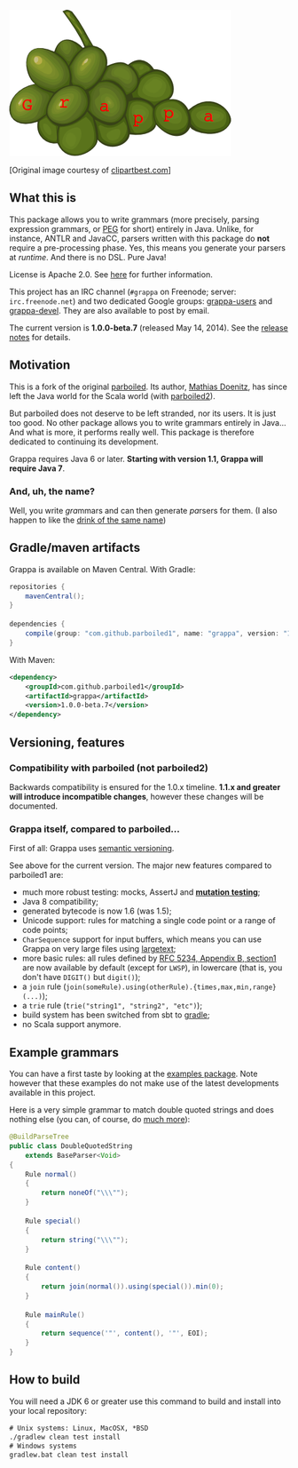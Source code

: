 ![logo](misc/grappa-logo.png)

\[Original image courtesy of [clipartbest.com](http://www.clipartbest.com/clipart-Kin5EMyiq)\]

## What this is

This package allows you to write grammars (more precisely, parsing expression grammars, or
[PEG](http://en.wikipedia.org/wiki/Parsing_expression_grammar) for short) entirely in Java. Unlike,
for instance, ANTLR and JavaCC, parsers written with this package do **not** require a
pre-processing phase. Yes, this means you generate your parsers at _runtime_. And there is no DSL.
Pure Java!

License is Apache 2.0. See [here](https://github.com/parboiled1/project-info) for further
information.

This project has an IRC channel (`#grappa` on Freenode; server: `irc.freenode.net`) and two
dedicated Google groups: [grappa-users](http://groups.google.com/d/forum/grappa-users) and
[grappa-devel](http://groups.google.com/d/forum/grappa-devel). They are also available to post by
email.

The current version is **1.0.0-beta.7** (released May 14, 2014). See the [release
notes](RELEASE-NOTES.md) for details.

## Motivation

This is a fork of the original [parboiled](https://github.com/sirthias/parboiled). Its author,
[Mathias Doenitz](https://github.com/sirthias), has since left the Java world for the Scala world
(with [parboiled2](https://github.com/sirthias/parboiled2)).

But parboiled does not deserve to be left stranded, nor its users. It is just too good. No other
package allows you to write grammars entirely in Java... And what is more, it performs really well.
This package is therefore dedicated to continuing its development.

Grappa requires Java 6 or later. **Starting with version 1.1, Grappa will require Java 7**.

### And, uh, the name?

Well, you write <i>gra</i>mmars and can then generate <i>pa</i>rsers for them. (I also happen to
like the [drink of the same name](http://www.istitutograppa.org/))

## Gradle/maven artifacts

Grappa is available on Maven Central. With Gradle:

```groovy
repositories {
    mavenCentral();
}

dependencies {
    compile(group: "com.github.parboiled1", name: "grappa", version: "1.0.0-beta.7");
}
```

With Maven:

```xml
<dependency>
    <groupId>com.github.parboiled1</groupId>
    <artifactId>grappa</artifactId>
    <version>1.0.0-beta.7</version>
</dependency>
```

## Versioning, features

### Compatibility with parboiled (not parboiled2)

Backwards compatibility is ensured for the 1.0.x timeline. **1.1.x and greater will introduce
incompatible changes**, however these changes will be documented.

### Grappa itself, compared to parboiled...

First of all: Grappa uses [semantic versioning](http://semver.org).

See above for the current version. The major new features compared to parboiled1 are:

* much more robust testing: mocks, AssertJ and [**mutation
  testing**](https://github.com/hcoles/pitest);
* Java 8 compatibility;
* generated bytecode is now 1.6 (was 1.5);
* Unicode support: rules for matching a single code point or a range of code points;
* `CharSequence` support for input buffers, which means you can use Grappa on very large files using
  [largetext](https://github.com/fge/largetext);
* more basic rules: all rules defined by [RFC 5234, Appendix B,
  section1](https://tools.ietf.org/html/rfc5234#appendix-B.1) are now available by default (except
  for `LWSP`), in lowercare (that is, you don't have `DIGIT()` but `digit()`);
* a `join` rule (`join(someRule).using(otherRule).{times,max,min,range}(...)`);
* a `trie` rule (`trie("string1", "string2", "etc")`);
* build system has been switched from sbt to [gradle](http://gradle.org);
* no Scala support anymore.

## Example grammars

You can have a first taste by looking at the [examples
package](https://github.com/parboiled1/parboiled-examples). Note however that these examples do not
make use of the latest developments available in this project.

Here is a very simple grammar to match double quoted strings and does nothing else (you can, of
course, do [much more](https://github.com/parboiled1/parboiled/wiki)):

```java
@BuildParseTree
public class DoubleQuotedString
    extends BaseParser<Void>
{
    Rule normal()
    {
        return noneOf("\\\"");
    }

    Rule special()
    {
        return string("\\\"");
    }

    Rule content()
    {
        return join(normal()).using(special()).min(0);
    }

    Rule mainRule()
    {
        return sequence('"', content(), '"', EOI);
    }
}
```

## How to build

You will need a JDK 6 or greater use this command to build and install into your local repository:

```
# Unix systems: Linux, MacOSX, *BSD
./gradlew clean test install
# Windows systems
gradlew.bat clean test install
```

